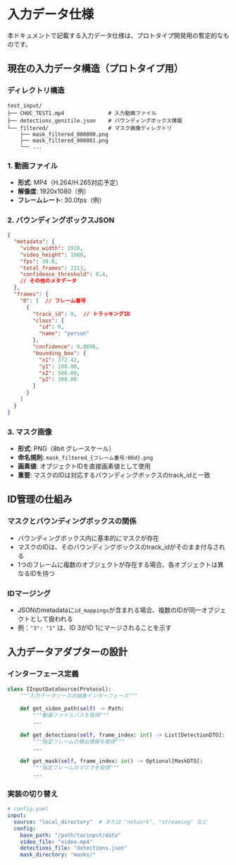 # 入力データ仕様

本ドキュメントで記載する入力データ仕様は、プロトタイプ開発用の暫定的なものです。

## 現在の入力データ構造（プロトタイプ用）

### ディレクトリ構造
```
test_input/
├── CHUC_TEST1.mp4              # 入力動画ファイル
├── detections_genitile.json    # バウンディングボックス情報
└── filtered/                   # マスク画像ディレクトリ
    ├── mask_filtered_000000.png
    ├── mask_filtered_000001.png
    └── ...
```

### 1. 動画ファイル
- **形式**: MP4（H.264/H.265対応予定）
- **解像度**: 1920x1080（例）
- **フレームレート**: 30.0fps（例）

### 2. バウンディングボックスJSON
```json
{
  "metadata": {
    "video_width": 1920,
    "video_height": 1080,
    "fps": 30.0,
    "total_frames": 2213,
    "confidence_threshold": 0.4,
    // その他のメタデータ
  },
  "frames": {
    "0": [  // フレーム番号
      {
        "track_id": 0,  // トラッキングID
        "class": {
          "id": 0,
          "name": "person"
        },
        "confidence": 0.8896,
        "bounding_box": {
          "x1": 372.42,
          "y1": 100.00,
          "x2": 500.00,
          "y2": 300.00
        }
      }
    ]
  }
}
```

### 3. マスク画像
- **形式**: PNG（8bit グレースケール）
- **命名規則**: `mask_filtered_{フレーム番号:06d}.png`
- **画素値**: オブジェクトIDを直接画素値として使用
- **重要**: マスクのIDは対応するバウンディングボックスのtrack_idと一致

## ID管理の仕組み

### マスクとバウンディングボックスの関係
- バウンディングボックス内に基本的にマスクが存在
- マスクのIDは、そのバウンディングボックスのtrack_idがそのまま付与される
- 1つのフレームに複数のオブジェクトが存在する場合、各オブジェクトは異なるIDを持つ

### IDマージング
- JSONのmetadataに`id_mappings`が含まれる場合、複数のIDが同一オブジェクトとして扱われる
- 例：`"3": "1"` は、ID 3がID 1にマージされることを示す

## 入力データアダプターの設計

### インターフェース定義
```python
class IInputDataSource(Protocol):
    """入力データソースの抽象インターフェース"""
    
    def get_video_path(self) -> Path:
        """動画ファイルパスを取得"""
        ...
    
    def get_detections(self, frame_index: int) -> List[DetectionDTO]:
        """指定フレームの検出情報を取得"""
        ...
    
    def get_mask(self, frame_index: int) -> Optional[MaskDTO]:
        """指定フレームのマスクを取得"""
        ...
```

### 実装の切り替え
```yaml
# config.yaml
input:
  source: "local_directory"  # または "network", "streaming" など
  config:
    base_path: "/path/to/input/data"
    video_file: "video.mp4"
    detections_file: "detections.json"
    mask_directory: "masks/"
```
